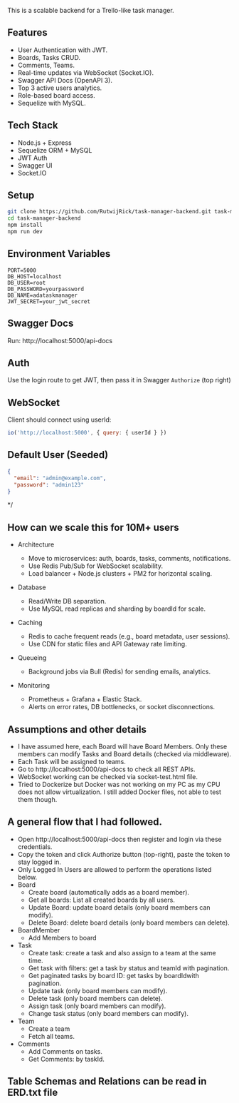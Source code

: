 This is a scalable backend for a Trello-like task manager.

## Features
- User Authentication with JWT.
- Boards, Tasks CRUD.
- Comments, Teams.
- Real-time updates via WebSocket (Socket.IO).
- Swagger API Docs (OpenAPI 3).
- Top 3 active users analytics.
- Role-based board access.
- Sequelize with MySQL.

## Tech Stack
- Node.js + Express
- Sequelize ORM + MySQL
- JWT Auth
- Swagger UI
- Socket.IO

## Setup
```bash
git clone https://github.com/RutwijRick/task-manager-backend.git task-manager-backend
cd task-manager-backend
npm install
npm run dev
```

## Environment Variables
```env
PORT=5000
DB_HOST=localhost
DB_USER=root
DB_PASSWORD=yourpassword
DB_NAME=adataskmanager
JWT_SECRET=your_jwt_secret
```

## Swagger Docs
Run: http://localhost:5000/api-docs

## Auth
Use the login route to get JWT, then pass it in Swagger `Authorize` (top right)

## WebSocket
Client should connect using userId:
```js
io('http://localhost:5000', { query: { userId } })
```

## Default User (Seeded)
```json
{
  "email": "admin@example.com",
  "password": "admin123"
}
```
*/

## How can we scale this for 10M+ users
  - Architecture
    - Move to microservices: auth, boards, tasks, comments, notifications.
    - Use Redis Pub/Sub for WebSocket scalability.
    - Load balancer + Node.js clusters + PM2 for horizontal scaling.

  - Database
    - Read/Write DB separation.
    - Use MySQL read replicas and sharding by boardId for scale.

  - Caching
    - Redis to cache frequent reads (e.g., board metadata, user sessions).
    - Use CDN for static files and API Gateway rate limiting.

  - Queueing
    - Background jobs via Bull (Redis) for sending emails, analytics.

  - Monitoring
    - Prometheus + Grafana + Elastic Stack.
    - Alerts on error rates, DB bottlenecks, or socket disconnections.


## Assumptions and other details
- I have assumed here, each Board will have Board Members. Only these members can modify Tasks and Board details (checked via middleware).
- Each Task will be assigned to teams.
- Go to http://localhost:5000/api-docs to check all REST APIs.
- WebSocket working can be checked via socket-test.html file.
- Tried to Dockerize but Docker was not working on my PC as my CPU does not allow virtualization. I still added Docker files, not able to test them though. 

## A general flow that I had followed.
  - Open http://localhost:5000/api-docs then register and login via these credentials.
  - Copy the token and click Authorize button (top-right), paste the token to stay logged in.
  - Only Logged In Users are allowed to perform the operations listed below.
  - Board
    - Create board (automatically adds as a board member).
    - Get all boards: List all created boards by all users.
    - Update Board: update board details (only board members can modify).
    - Delete Board: delete board details (only board members can delete).
  - BoardMember
    - Add Members to board
  - Task
    - Create task: create a task and also assign to a team at the same time.
    - Get task with filters: get a task by status and teamId with pagination.
    - Get paginated tasks by board ID: get tasks by boardIdwith pagination.
    - Update task (only board members can modify).
    - Delete task (only board members can delete).
    - Assign task (only board members can modify).
    - Change task status (only board members can modify).
  - Team
    - Create a team
    - Fetch all teams.
  - Comments
    - Add Comments on tasks.
    - Get Comments: by taskId.

## Table Schemas and Relations can be read in ERD.txt file